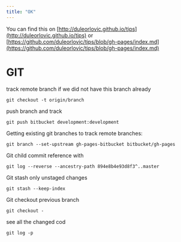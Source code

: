 ```yaml
---
title: "OK"
---
```

<link href="stylesheets/pygment_trac.css" rel="stylesheet"></link>
<link href="stylesheets/pygment_trac.css" rel="stylesheet"></link>

You can find this on [http://duleorlovic.github.io/tips](http://duleorlovic.github.io/tips) or [https://github.com/duleorlovic/tips/blob/gh-pages/index.md](https://github.com/duleorlovic/tips/blob/gh-pages/index.md)

GIT
===

track remote branch if we did not have this branch already

    git checkout -t origin/branch
    
push branch and track

    git push bitbucket development:development
  
Getting existing git branches to track remote branches:  

    git branch --set-upstream gh-pages-bitbucket bitbucket/gh-pages 
    
Git child commit reference with

    git log --reverse --ancestry-path 894e8b4e93d8f3^..master
    
Git stash only unstaged changes

    git stash --keep-index
    
Git checkout previous branch

    git checkout -
  
see all the changed cod

    git log -p
